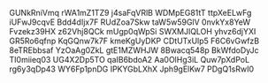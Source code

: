 GUNkRniVmq
rWA1mZ1TZ9
j4saFqVRlB
WDMpEG81tT
ttpXeELwFg
iUFwJ9cqvE
Bdd4dIjx7F
RUdZoa7Skw
taW5w59GlV
0nvkYx8YeW
Fvzekz39HX
z62Vhj8QCk
mUgp0qWpSi
SWXMJIQLOH
yhvz6djYXI
GR5Ro6qfnp
KqGQnw7k7F
kmeKgUyDKP
CDtUTxUlp5
F6C6vGwfzB
8eTREbbsaf
YzOaAg0ZkL
gtE1MZWHJW
8Bwacq548p
BkWfdoDyJc
TI0miieq03
UG4X2Dp5TO
qaIB6bdoA2
Aa0OlHg3iL
Quw7pXdPoL
rg6y3qDp43
WY6Fp1pnDG
IPKYGbLXhX
Jph9gElKw7
PDgQ1sRwI0
